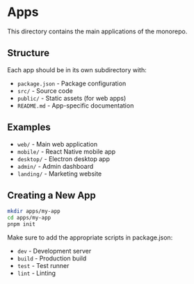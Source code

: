 # Apps

This directory contains the main applications of the monorepo.

## Structure

Each app should be in its own subdirectory with:
- `package.json` - Package configuration
- `src/` - Source code
- `public/` - Static assets (for web apps)
- `README.md` - App-specific documentation

## Examples

- `web/` - Main web application
- `mobile/` - React Native mobile app
- `desktop/` - Electron desktop app
- `admin/` - Admin dashboard
- `landing/` - Marketing website

## Creating a New App

```bash
mkdir apps/my-app
cd apps/my-app
pnpm init
```

Make sure to add the appropriate scripts in package.json:
- `dev` - Development server
- `build` - Production build
- `test` - Test runner
- `lint` - Linting
